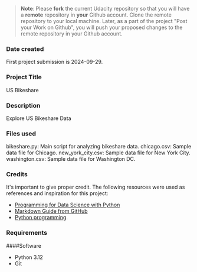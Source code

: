 >**Note**: Please **fork** the current Udacity repository so that you will have a **remote** repository in **your** Github account. Clone the remote repository to your local machine. Later, as a part of the project "Post your Work on Github", you will push your proposed changes to the remote repository in your Github account.

### Date created
First project submission is 2024-09-29.

### Project Title
US Bikeshare

### Description
Explore US Bikeshare Data

### Files used
bikeshare.py: Main script for analyzing bikeshare data.
chicago.csv: Sample data file for Chicago.
new_york_city.csv: Sample data file for New York City.
washington.csv: Sample data file for Washington DC.

### Credits
It's important to give proper credit. The following resources were used as references and inspiration for this project:
- [Programming for Data Science with Python](
https://www.udacity.com/enrollment/nd104)
- [Markdown Guide from GitHub](
https://docs.github.com/en/get-started/writing-on-github/getting-started-with-writing-and-formatting-on-github/basic-writing-and-formatting-syntax)
- [Python programming](
https://docs.python.org/zh-cn/3/tutorial/index.html).

### Requirements

####Software
- Python 3.12
- Git

